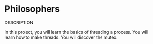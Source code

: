 # Philosophers

DESCRIPTION

In this project, you will learn the basics of threading a process. 
You will learn how to make threads. You will discover the mutex.
